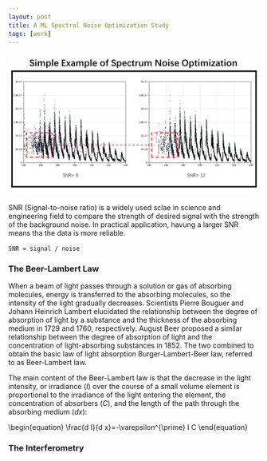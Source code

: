 ```yaml
---
layout: post
title: A ML Spectral Noise Optimization Study
tags: [work]
---
```


<!-- MathJax 公式书写 -->
<head>
    <script src="https://cdn.mathjax.org/mathjax/latest/MathJax.js?config=TeX-AMS-MML_HTMLorMML" type="text/javascript"></script>
    <script type="text/x-mathjax-config">
        MathJax.Hub.Config({
            tex2jax: {
            skipTags: ['script', 'noscript', 'style', 'textarea', 'pre'],
            inlineMath: [['$','$']]
            }
        });
    </script>
</head>


![A simple spectral noise optimization example using SNR method](../imgs/MLNoiseOptimization/simpleeg.png)

SNR (Signal-to-noise ratio) is a widely used sclae in science and engineering field to compare the strength of desired signal with the strength of the background noise. In practical application, havung a larger SNR means tha the data is more reliable.

```
SNR = signal / noise
```

### The Beer-Lambert Law  
When a beam of light passes through a solution or gas of absorbing molecules, energy is transferred to the absorbing molecules, so the intensity of the light gradually decreases. Scientists Pierre Bouguer and Johann Heinrich Lambert elucidated the relationship between the degree of absorption of light by a substance and the thickness of the absorbing medium in 1729 and 1760, respectively. August Beer proposed a similar relationship between the degree of absorption of light and the concentration of light-absorbing substances in 1852. The two combined to obtain the basic law of light absorption Burger-Lambert-Beer law, referred to as Beer-Lambert law.  

The main content of the Beer-Lambert law is that the decrease in the light intensity, or irradiance (*I*) over the course of a small volume element is proportional to the irradiance of the light entering the element, the concentration of absorbers (*C*), and the length of the path through the absorbing medium (*dx*):  

\begin{equation}
\frac{d I}{d x}=-\varepsilon^{\prime} I C
\end{equation}

### The Interferometry
